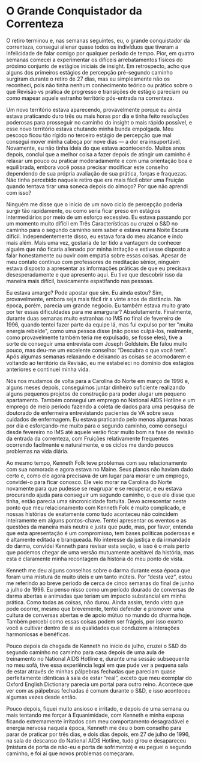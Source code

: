 # O Grande Conquistador da Correnteza

O retiro terminou e, nas semanas seguintes, eu, o grande conquistador da correnteza, consegui alienar quase todos os indivíduos que tiveram a infelicidade de falar comigo por qualquer período de tempo. Pior, em quatro semanas comecei a experimentar os difíceis arrebatamentos físicos do próximo conjunto de estágios iniciais de insight. Em retrospecto, acho que alguns dos primeiros estágios de percepção pré-segundo caminho surgiram durante o retiro de 27 dias, mas eu simplesmente não os reconheci, pois não tinha nenhum conhecimento teórico ou prático sobre o que Revisão vs prática de progresso e transições de estágio pareciam ou como mapear aquele estranho território pós-entrada na correnteza.

Um novo território estava aparecendo, provavelmente porque eu ainda estava praticando duro três ou mais horas por dia e tinha feito resoluções poderosas para prosseguir no caminho do insight o mais rápido possível, e esse novo território estava chutando minha bunda empolgada. Meu pescoço ficou tão rígido no terceiro estágio de percepção que mal consegui mover minha cabeça por nove dias — a dor era insuportável. Novamente, eu não tinha ideia do que estava acontecendo. Muitos anos depois, concluí que a melhor coisa a fazer depois de atingir um caminho é relaxar um pouco ou praticar moderadamente e com uma orientação boa e equilibrada, embora você possa precisar modificar este conselho dependendo de sua própria avaliação de sua prática, forças e fraquezas. Não tinha percebido naquele retiro que era mais fácil obter uma Fruição quando tentava tirar uma soneca depois do almoço? Por que não aprendi com isso?

Ninguém me disse que o início de um novo ciclo de percepção poderia surgir tão rapidamente, ou como seria ficar preso em estágios intermediários por meio de um esforço excessivo. Eu estava passando por um momento muito difícil em Três Características ou cruzei o S&D no caminho para o segundo caminho sem saber e estava numa Noite Escura difícil. Independentemente disso, eu estava fora do meu alcance e indo mais além. Mais uma vez, gostaria de ter tido a vantagem de conhecer alguém que não ficaria alienado por minha irritação e estivesse disposto a falar honestamente ou ouvir com empatia sobre essas coisas. Apesar de meu contato contínuo com professores de meditação sênior, ninguém estava disposto a apresentar as informações práticas de que eu precisava desesperadamente e que apresento aqui. Eu tive que descobrir isso da maneira mais difícil, basicamente espatifando nas pessoas.

Eu estava amargo? Pode apostar que sim. Eu ainda estou? Sim, provavelmente, embora seja mais fácil rir a vinte anos de distância. Na época, porém, parecia um grande negócio. Eu também estava muito grato por ter essas dificuldades para me amargurar? Absolutamente. Finalmente, durante duas semanas muito estranhas no IMS no final de fevereiro de 1996, quando tentei fazer parte da equipe lá, mas fui expulso por ter "muita energia rebelde", como uma pessoa disse (não posso culpá-los, realmente, como provavelmente também teria me expulsado, se fosse eles), tive a sorte de conseguir uma entrevista com Joseph Goldstein. Ele falou muito pouco, mas deu-me um excelente conselho: “Descubra o que você tem”. Após algumas semanas relaxando e deixando as coisas se acomodarem e voltando ao território da Revisão, eu me estabeleci no domínio dos estágios anteriores e continuei minha vida.

Nós nos mudamos de volta para a Carolina do Norte em março de 1996 e, alguns meses depois, conseguimos juntar dinheiro suficiente realizando alguns pequenos projetos de construção para poder alugar um pequeno apartamento. Também consegui um emprego no National AIDS Hotline e um emprego de meio período fazendo a coleta de dados para uma pesquisa de doutorado de enfermeira entrevistando pacientes de VA sobre seus cuidados de enfermagem. Eu estava praticando pelo menos algumas horas por dia e esforçando-me muito para o segundo caminho, como consegui desde fevereiro no IMS até aquele verão ficar muito bom na fase de revisão da entrada da correnteza, com Fruições relativamente frequentes ocorrendo facilmente e naturalmente, e os ciclos me dando poucos problemas na vida diária.

Ao mesmo tempo, Kenneth Folk teve problemas com seu relacionamento com sua namorada e agora estava no Maine. Seus planos não haviam dado certo e, como ele agora precisava de um lugar para morar e um emprego, convidei-o para ficar conosco. Ele veio morar na Carolina do Norte novamente para que pudesse se reagrupar e se recuperar, e eu estava procurando ajuda para conseguir um segundo caminho, o que ele disse que tinha, então parecia uma sincronicidade fortuita. Devo acrescentar neste ponto que meu relacionamento com Kenneth Folk é muito complicado, e nossas histórias de exatamente como tudo aconteceu não coincidem inteiramente em alguns pontos-chave. Tentei apresentar os eventos e as questões da maneira mais neutra e justa que pude, mas, por favor, entenda que esta apresentação é um compromisso, tem bases políticas poderosas e é altamente editada e branqueada. No interesse da justiça e da irmandade do darma, convidei Kenneth para revisar esta seção, e isso é o mais perto que podemos chegar de uma versão mutuamente aceitável da história, mas esta é claramente minha recontagem da história do meu ponto de vista.

Kenneth me deu alguns conselhos sobre o darma durante essa época que foram uma mistura de muito úteis e um tanto inúteis. Por “desta vez”, estou me referindo ao breve período de cerca de cinco semanas do final de junho a julho de 1996. Eu penso nisso como um período dourado de conversas de darma abertas e animadas que teriam um impacto substancial em minha prática. Como todas as coisas, não durou. Ainda assim, tendo visto que pode ocorrer, mesmo que brevemente, tentei defender e promover uma cultura de conversas abertas e de apoio mútuo no mundo do dharma hoje. Também percebi como essas coisas podem ser frágeis, por isso exorto você a cultivar dentro de si as qualidades que conduzem a interações harmoniosas e benéficas.

Pouco depois da chegada de Kenneth no início de julho, cruzei o S&D do segundo caminho no caminho para casa depois de uma aula de treinamento no National AIDS Hotline e, durante uma sessão subsequente no meu sofá, tive essa experiência legal em que pude ver a pequena sala de estar através de minhas pálpebras fechadas que pareciam quase perfeitamente idênticas à sala de estar “real”, exceto que meu exemplar do Oxford English Dictionary parecia um portal para outro reino. Acontece que ver com as pálpebras fechadas é comum durante o S&D, e isso aconteceu algumas vezes desde então.

Pouco depois, fiquei muito ansioso e irritado, e depois de uma semana ou mais tentando me forçar à Equanimidade, com Kenneth e minha esposa ficando extremamente irritados com meu comportamento desagradável e energia nervosa naquela época, Kenneth me deu o bom conselho para parar de praticar por três dias, e dois dias depois, em 27 de julho de 1996, na sala de descanso do National AIDS Hotline, tudo girou e desapareceu (mistura de porta de não-eu e porta de sofrimento) e eu peguei o segundo caminho, e foi aí que novos problemas começaram.
